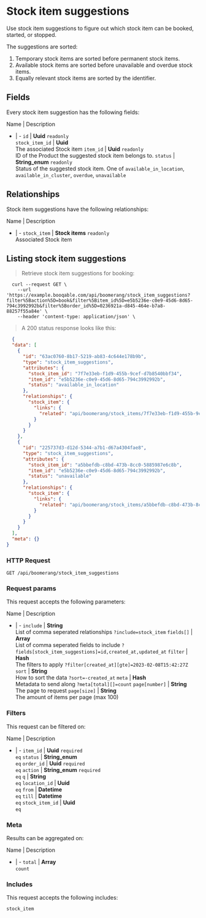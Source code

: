 # Stock item suggestions

Use stock item suggestions to figure out which stock item can be booked,
started, or stopped.

The suggestions are sorted:
  1. Temporary stock items are sorted before permanent stock items.
  2. Available stock items are sorted before unavailable and overdue stock items.
  3. Equally relevant stock items are sorted by the identifier.

## Fields
Every stock item suggestion has the following fields:

Name | Description
- | -
`id` | **Uuid** `readonly`<br>
`stock_item_id` | **Uuid** <br>The associated Stock item
`item_id` | **Uuid** `readonly`<br>ID of the Product the suggested stock item belongs to.
`status` | **String_enum** `readonly`<br>Status of the suggested stock item. One of `available_in_location`, `available_in_cluster`, `overdue`, `unavailable` 


## Relationships
Stock item suggestions have the following relationships:

Name | Description
- | -
`stock_item` | **Stock items** `readonly`<br>Associated Stock item


## Listing stock item suggestions



> Retrieve stock item suggestions for booking:

```shell
  curl --request GET \
    --url 'https://example.booqable.com/api/boomerang/stock_item_suggestions?filter%5Baction%5D=book&filter%5Bitem_id%5D=e5b5236e-c0e9-45d6-8d65-794c3992992b&filter%5Border_id%5D=0236921a-d845-464e-b7a8-88257f55a84e' \
    --header 'content-type: application/json' \
```

> A 200 status response looks like this:

```json
  {
  "data": [
    {
      "id": "63ac0760-8b17-5219-ab83-4c644e178b9b",
      "type": "stock_item_suggestions",
      "attributes": {
        "stock_item_id": "7f7e33eb-f1d9-455b-9cef-d7b8540bbf34",
        "item_id": "e5b5236e-c0e9-45d6-8d65-794c3992992b",
        "status": "available_in_location"
      },
      "relationships": {
        "stock_item": {
          "links": {
            "related": "api/boomerang/stock_items/7f7e33eb-f1d9-455b-9cef-d7b8540bbf34"
          }
        }
      }
    },
    {
      "id": "225737d3-d12d-5344-a7b1-d67a4304fae8",
      "type": "stock_item_suggestions",
      "attributes": {
        "stock_item_id": "a5bbefdb-c8bd-473b-8cc0-5885987e6c8b",
        "item_id": "e5b5236e-c0e9-45d6-8d65-794c3992992b",
        "status": "unavailable"
      },
      "relationships": {
        "stock_item": {
          "links": {
            "related": "api/boomerang/stock_items/a5bbefdb-c8bd-473b-8cc0-5885987e6c8b"
          }
        }
      }
    }
  ],
  "meta": {}
}
```

### HTTP Request

`GET /api/boomerang/stock_item_suggestions`

### Request params

This request accepts the following parameters:

Name | Description
- | -
`include` | **String** <br>List of comma seperated relationships `?include=stock_item`
`fields[]` | **Array** <br>List of comma seperated fields to include `?fields[stock_item_suggestions]=id,created_at,updated_at`
`filter` | **Hash** <br>The filters to apply `?filter[created_at][gte]=2023-02-08T15:42:27Z`
`sort` | **String** <br>How to sort the data `?sort=-created_at`
`meta` | **Hash** <br>Metadata to send along `?meta[total][]=count`
`page[number]` | **String** <br>The page to request
`page[size]` | **String** <br>The amount of items per page (max 100)


### Filters

This request can be filtered on:

Name | Description
- | -
`item_id` | **Uuid** `required`<br>`eq`
`status` | **String_enum** <br>`eq`
`order_id` | **Uuid** `required`<br>`eq`
`action` | **String_enum** `required`<br>`eq`
`q` | **String** <br>`eq`
`location_id` | **Uuid** <br>`eq`
`from` | **Datetime** <br>`eq`
`till` | **Datetime** <br>`eq`
`stock_item_id` | **Uuid** <br>`eq`


### Meta

Results can be aggregated on:

Name | Description
- | -
`total` | **Array** <br>`count`


### Includes

This request accepts the following includes:

`stock_item`





